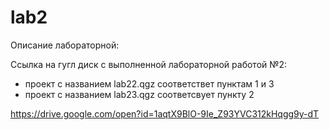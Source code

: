 # lab2
Описание лабораторной:

Ссылка на гугл диск с выполненной лабораторной работой №2:
- проект с названием lab22.qgz соответствет пунктам 1 и 3 
- проект с названием lab23.qgz соответсвует пункту 2

https://drive.google.com/open?id=1aqtX9BlO-9Ie_Z93YVC312kHqgg9y-dT

